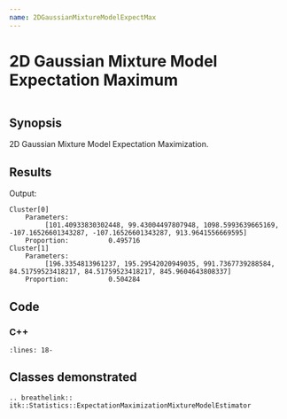 ```yaml
---
name: 2DGaussianMixtureModelExpectMax
---
```


# 2D Gaussian Mixture Model Expectation Maximum

```{index} single: ExpectationMaximizationMixtureModelEstimator single: max pair: 2D; gaussian
```

## Synopsis

2D Gaussian Mixture Model Expectation Maximization.

## Results

Output:

```
Cluster[0]
    Parameters:
         [101.40933830302448, 99.43004497807948, 1098.5993639665169, -107.16526601343287, -107.16526601343287, 913.9641556669595]
    Proportion:          0.495716
Cluster[1]
    Parameters:
         [196.3354813961237, 195.29542020949035, 991.7367739288584, 84.51759523418217, 84.51759523418217, 845.9604643808337]
    Proportion:          0.504284
```

## Code

### C++

```{literalinclude} Code.cxx
:lines: 18-
```

## Classes demonstrated

```{eval-rst}
.. breathelink:: itk::Statistics::ExpectationMaximizationMixtureModelEstimator
```
